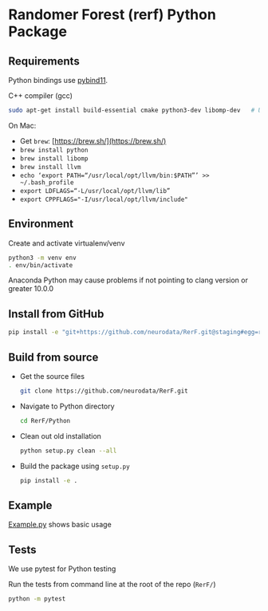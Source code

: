 # Randomer Forest (rerf) Python Package

## Requirements

Python bindings use [pybind11](https://github.com/pybind/pybind11).

C++ compiler (gcc)

  ```sh
  sudo apt-get install build-essential cmake python3-dev libomp-dev   # Ubuntu/Debian
  ```

On Mac:

- Get `brew`: [https://brew.sh/](https://brew.sh/)
- `brew install python`
- `brew install libomp`
- `brew install llvm`
- `echo ‘export PATH=“/usr/local/opt/llvm/bin:$PATH”’ >> ~/.bash_profile`
- `export LDFLAGS=“-L/usr/local/opt/llvm/lib”`
- `export CPPFLAGS="-I/usr/local/opt/llvm/include"`

## Environment

Create and activate virtualenv/venv

```sh
python3 -m venv env
. env/bin/activate
```
Anaconda Python may cause problems if not pointing to clang  version or greater 10.0.0

## Install from GitHub

  ```sh
  pip install -e "git+https://github.com/neurodata/RerF.git@staging#egg=rerf&subdirectory=Python"
  ```

## Build from source

- Get the source files

  ```sh
  git clone https://github.com/neurodata/RerF.git
  ```

- Navigate to Python directory

  ```sh
  cd RerF/Python
  ```

- Clean out old installation

  ```sh
  python setup.py clean --all
  ```

- Build the package using `setup.py`

  ```sh
  pip install -e .
  ```

## Example

[Example.py](example.py) shows basic usage

## Tests

We use pytest for Python testing

Run the tests from command line at the root of the repo (`RerF/`)

  ```sh
  python -m pytest
  ```
